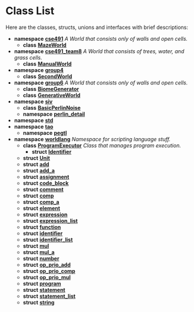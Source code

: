 
# Class List


Here are the classes, structs, unions and interfaces with brief descriptions:

* **namespace** [**cse491**](namespacecse491.md) _A World that consists only of walls and open cells._     
    * **class** [**MazeWorld**](classcse491_1_1_maze_world.md)     
* **namespace** [**cse491\_team8**](namespacecse491__team8.md) _A World that consists of trees, water, and grass cells._     
    * **class** [**ManualWorld**](classcse491__team8_1_1_manual_world.md)     
* **namespace** [**group4**](namespacegroup4.md)     
    * **class** [**SecondWorld**](classgroup4_1_1_second_world.md)     
* **namespace** [**group6**](namespacegroup6.md) _A World that consists only of walls and open cells._     
    * **class** [**BiomeGenerator**](classgroup6_1_1_biome_generator.md)     
    * **class** [**GenerativeWorld**](classgroup6_1_1_generative_world.md)     
* **namespace** [**siv**](namespacesiv.md)     
    * **class** [**BasicPerlinNoise**](classsiv_1_1_basic_perlin_noise.md)     
    * **namespace** [**perlin\_detail**](namespacesiv_1_1perlin__detail.md)     
* **namespace** [**std**](namespacestd.md) 
* **namespace** [**tao**](namespacetao.md)     
    * **namespace** [**pegtl**](namespacetao_1_1pegtl.md) 
* **namespace** [**worldlang**](namespaceworldlang.md) _Namespace for scripting language stuff._     
    * **class** [**ProgramExecutor**](classworldlang_1_1_program_executor.md) _Class that manages program execution._     
        * **struct** [**Identifier**](structworldlang_1_1_program_executor_1_1_identifier.md) 
    * **struct** [**Unit**](structworldlang_1_1_unit.md)     
    * **struct** [**add**](structworldlang_1_1add.md) 
    * **struct** [**add\_a**](structworldlang_1_1add__a.md) 
    * **struct** [**assignment**](structworldlang_1_1assignment.md) 
    * **struct** [**code\_block**](structworldlang_1_1code__block.md) 
    * **struct** [**comment**](structworldlang_1_1comment.md) 
    * **struct** [**comp**](structworldlang_1_1comp.md) 
    * **struct** [**comp\_a**](structworldlang_1_1comp__a.md) 
    * **struct** [**element**](structworldlang_1_1element.md) 
    * **struct** [**expression**](structworldlang_1_1expression.md) 
    * **struct** [**expression\_list**](structworldlang_1_1expression__list.md) 
    * **struct** [**function**](structworldlang_1_1function.md) 
    * **struct** [**identifier**](structworldlang_1_1identifier.md) 
    * **struct** [**identifier\_list**](structworldlang_1_1identifier__list.md) 
    * **struct** [**mul**](structworldlang_1_1mul.md) 
    * **struct** [**mul\_a**](structworldlang_1_1mul__a.md) 
    * **struct** [**number**](structworldlang_1_1number.md) 
    * **struct** [**op\_prio\_add**](structworldlang_1_1op__prio__add.md) 
    * **struct** [**op\_prio\_comp**](structworldlang_1_1op__prio__comp.md) 
    * **struct** [**op\_prio\_mul**](structworldlang_1_1op__prio__mul.md) 
    * **struct** [**program**](structworldlang_1_1program.md) 
    * **struct** [**statement**](structworldlang_1_1statement.md) 
    * **struct** [**statement\_list**](structworldlang_1_1statement__list.md) 
    * **struct** [**string**](structworldlang_1_1string.md) 

